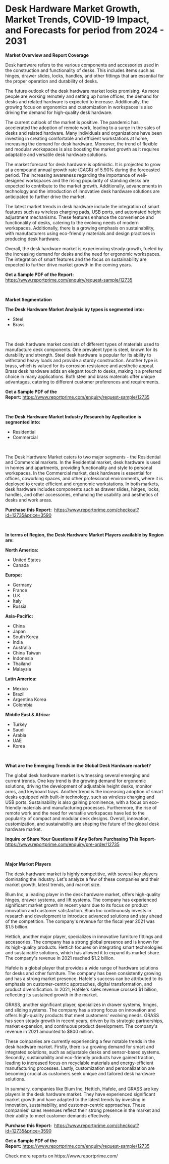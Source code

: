 <p><h1>Desk Hardware Market Growth, Market Trends, COVID-19 Impact, and Forecasts for period from 2024 - 2031</h1></p><p><strong>Market Overview and Report Coverage</strong></p>
<p><p>Desk hardware refers to the various components and accessories used in the construction and functionality of desks. This includes items such as hinges, drawer slides, locks, handles, and other fittings that are essential for the proper operation and durability of desks.</p><p>The future outlook of the desk hardware market looks promising. As more people are working remotely and setting up home offices, the demand for desks and related hardware is expected to increase. Additionally, the growing focus on ergonomics and customization in workspaces is also driving the demand for high-quality desk hardware.</p><p>The current outlook of the market is positive. The pandemic has accelerated the adoption of remote work, leading to a surge in the sales of desks and related hardware. Many individuals and organizations have been investing in creating comfortable and efficient workstations at home, increasing the demand for desk hardware. Moreover, the trend of flexible and modular workspaces is also boosting the market growth as it requires adaptable and versatile desk hardware solutions.</p><p>The market forecast for desk hardware is optimistic. It is projected to grow at a compound annual growth rate (CAGR) of 5.90% during the forecasted period. The increasing awareness regarding the importance of well-designed workspaces and the rising popularity of standing desks are expected to contribute to the market growth. Additionally, advancements in technology and the introduction of innovative desk hardware solutions are anticipated to further drive the market.</p><p>The latest market trends in desk hardware include the integration of smart features such as wireless charging pads, USB ports, and automated height adjustment mechanisms. These features enhance the convenience and functionality of desks, catering to the evolving needs of modern workspaces. Additionally, there is a growing emphasis on sustainability, with manufacturers using eco-friendly materials and design practices in producing desk hardware.</p><p>Overall, the desk hardware market is experiencing steady growth, fueled by the increasing demand for desks and the need for ergonomic workspaces. The integration of smart features and the focus on sustainability are expected to further drive market growth in the coming years.</p></p>
<p><strong>Get a Sample PDF of the Report:</strong> <a href="https://www.reportprime.com/enquiry/request-sample/12735">https://www.reportprime.com/enquiry/request-sample/12735</a></p>
<p>&nbsp;</p>
<p><strong>Market Segmentation</strong></p>
<p><strong>The Desk Hardware Market Analysis by types is segmented into:</strong></p>
<p><ul><li>Steel</li><li>Brass</li></ul></p>
<p>&nbsp;</p>
<p><p>The desk hardware market consists of different types of materials used to manufacture desk components. One prevalent type is steel, known for its durability and strength. Steel desk hardware is popular for its ability to withstand heavy loads and provide a sturdy construction. Another type is brass, which is valued for its corrosion resistance and aesthetic appeal. Brass desk hardware adds an elegant touch to desks, making it a preferred choice in many applications. Both steel and brass materials offer unique advantages, catering to different customer preferences and requirements.</p></p>
<p><strong>Get a Sample PDF of the Report:</strong>&nbsp;<a href="https://www.reportprime.com/enquiry/request-sample/12735">https://www.reportprime.com/enquiry/request-sample/12735</a></p>
<p>&nbsp;</p>
<p><strong>The Desk Hardware Market Industry Research by Application is segmented into:</strong></p>
<p><ul><li>Residential</li><li>Commercial</li></ul></p>
<p>&nbsp;</p>
<p><p>The Desk Hardware Market caters to two major segments - the Residential and Commercial markets. In the Residential market, desk hardware is used in homes and apartments, providing functionality and style to personal workspaces. In the Commercial market, desk hardware is essential for offices, coworking spaces, and other professional environments, where it is deployed to create efficient and ergonomic workstations. In both markets, desk hardware includes components such as drawer slides, hinges, locks, handles, and other accessories, enhancing the usability and aesthetics of desks and work areas.</p></p>
<p><strong>Purchase this Report:</strong>&nbsp; <a href="https://www.reportprime.com/checkout?id=12735&price=3590">https://www.reportprime.com/checkout?id=12735&price=3590</a></p>
<p>&nbsp;</p>
<p><strong>In terms of Region, the Desk Hardware Market Players available by Region are:</strong></p>
<p>
    <p> <strong> North America: </strong>
        <ul>
            <li>United States</li>
            <li>Canada</li>
        </ul>
        </p> 
    <p> <strong> Europe: </strong>
        <ul>
            <li>Germany</li>
            <li>France</li>
            <li>U.K.</li>
            <li>Italy</li>
            <li>Russia</li>
        </ul>
        </p> 
    <p> <strong> Asia-Pacific: </strong>
        <ul>
            <li>China</li>
            <li>Japan</li>
            <li>South Korea</li>
            <li>India</li>
            <li>Australia</li>
            <li>China Taiwan</li>
            <li>Indonesia</li>
            <li>Thailand</li>
            <li>Malaysia</li>
        </ul>
        </p> 
    <p> <strong> Latin America: </strong>
        <ul>
            <li>Mexico</li>
            <li>Brazil</li>
            <li>Argentina Korea</li>
            <li>Colombia</li>
        </ul>
        </p> 
    <p> <strong> Middle East & Africa: </strong>
        <ul>
            <li>Turkey</li>
            <li>Saudi</li>
            <li>Arabia</li>
            <li>UAE</li>
            <li>Korea</li>
        </ul>
    </p>
    </p>
<p>&nbsp;</p>
<p><strong>What are the Emerging Trends in the Global Desk Hardware market?</strong></p>
<p><p>The global desk hardware market is witnessing several emerging and current trends. One key trend is the growing demand for ergonomic solutions, driving the development of adjustable height desks, monitor arms, and keyboard trays. Another trend is the increasing adoption of smart desks equipped with built-in technology, such as wireless charging and USB ports. Sustainability is also gaining prominence, with a focus on eco-friendly materials and manufacturing processes. Furthermore, the rise of remote work and the need for versatile workspaces have led to the popularity of compact and modular desk designs. Overall, innovation, customization, and sustainability are shaping the future of the global desk hardware market.</p></p>
<p><strong>Inquire or Share Your Questions If Any Before Purchasing This Report</strong>- <a href="https://www.reportprime.com/enquiry/pre-order/12735">https://www.reportprime.com/enquiry/pre-order/12735</a></p>
<p>&nbsp;</p>
<p><strong>Major Market Players</strong></p>
<p><p>The desk hardware market is highly competitive, with several key players dominating the industry. Let's analyze a few of these companies and their market growth, latest trends, and market size.</p><p>Blum Inc, a leading player in the desk hardware market, offers high-quality hinges, drawer systems, and lift systems. The company has experienced significant market growth in recent years due to its focus on product innovation and customer satisfaction. Blum Inc continuously invests in research and development to introduce advanced solutions and stay ahead of the competition. The company's revenue for the fiscal year 2021 was $1.5 billion.</p><p>Hettich, another major player, specializes in innovative furniture fittings and accessories. The company has a strong global presence and is known for its high-quality products. Hettich focuses on integrating smart technologies and sustainable solutions, which has allowed it to expand its market share. The company's revenue in 2021 reached $1.2 billion.</p><p>Hafele is a global player that provides a wide range of hardware solutions for desks and other furniture. The company has been consistently growing and has a strong market presence. Hafele's success can be attributed to its emphasis on customer-centric approaches, digital transformation, and product diversification. In 2021, Hafele's sales revenue crossed $1 billion, reflecting its sustained growth in the market.</p><p>GRASS, another significant player, specializes in drawer systems, hinges, and sliding systems. The company has a strong focus on innovation and offers high-quality products that meet customers' evolving needs. GRASS has seen steady growth in recent years, driven by its strategic partnerships, market expansion, and continuous product development. The company's revenue in 2021 amounted to $800 million.</p><p>These companies are currently experiencing a few notable trends in the desk hardware market. Firstly, there is a growing demand for smart and integrated solutions, such as adjustable desks and sensor-based systems. Secondly, sustainability and eco-friendly products have gained traction, leading to increased focus on recyclable materials and energy-efficient manufacturing processes. Lastly, customization and personalization are becoming crucial as customers seek unique and tailored desk hardware solutions.</p><p>In summary, companies like Blum Inc, Hettich, Hafele, and GRASS are key players in the desk hardware market. They have experienced significant market growth and have adapted to the latest trends by investing in innovation, sustainability, and customer-centric approaches. These companies' sales revenues reflect their strong presence in the market and their ability to meet customer demands effectively.</p></p>
<p><strong>Purchase this Report:</strong>&nbsp;&nbsp;<a href="https://www.reportprime.com/checkout?id=12735&price=3590">https://www.reportprime.com/checkout?id=12735&price=3590</a></p>
<p></p>
<p><strong>Get a Sample PDF of the Report:</strong>&nbsp;<a href="https://www.reportprime.com/enquiry/request-sample/12735">https://www.reportprime.com/enquiry/request-sample/12735</a></p>
<p>Check more reports on https://www.reportprime.com/</p>